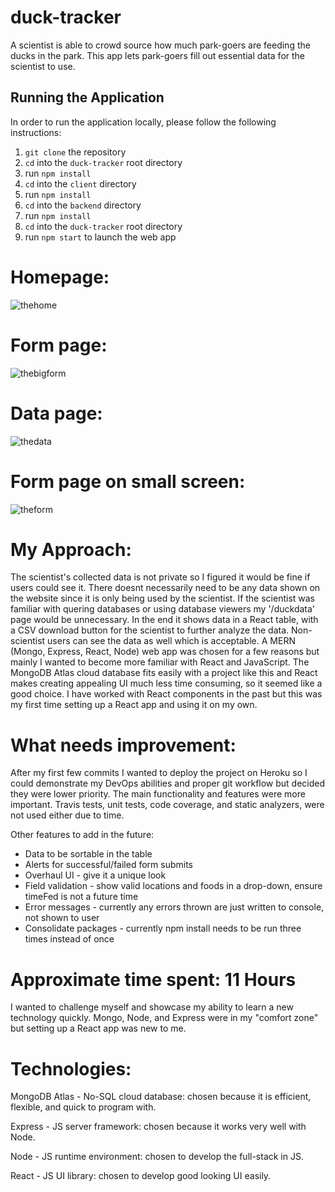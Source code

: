 # duck-tracker
A scientist is able to crowd source how much park-goers are feeding the ducks in the park. This app lets park-goers fill out essential data for the scientist to use.

## Running the Application

In order to run the application locally, please follow the following instructions:

1. `git clone` the repository
2. `cd` into the `duck-tracker` root directory
3. run `npm install`
4. `cd` into the `client` directory
3. run `npm install`
6. `cd` into the `backend` directory
3. run `npm install`
8. `cd` into the `duck-tracker` root directory
6. run `npm start` to launch the web app

# Homepage:
![thehome](https://user-images.githubusercontent.com/22223464/75649581-74f61700-5c08-11ea-86e4-239f5e38e673.JPG)
# Form page:
![thebigform](https://user-images.githubusercontent.com/22223464/75649573-6f003600-5c08-11ea-9744-36563cc52f28.JPG)
# Data page:
![thedata](https://user-images.githubusercontent.com/22223464/75649579-71629000-5c08-11ea-84b2-ef18af975631.JPG)
# Form page on small screen:
![theform](https://user-images.githubusercontent.com/22223464/75649584-77587100-5c08-11ea-98c7-97bab6ddded6.JPG)

# My Approach:
The scientist's collected data is not private so I figured it would be fine if users could see it. There doesnt necessarily need to be any data shown on the website since it is only being used by the scientist. If the scientist was familiar with quering databases or using database viewers my '/duckdata' page would be unnecessary. In the end it shows data in a React table, with a CSV download button for the scientist to further analyze the data. Non-scientist users can see the data as well which is acceptable.
A MERN (Mongo, Express, React, Node) web app was chosen for a few reasons but mainly I wanted to become more familiar with React and JavaScript. The MongoDB Atlas cloud database fits easily with a project like this and React makes creating appealing UI much less time consuming, so it seemed like a good choice. I have worked with React components in the past but this was my first time setting up a React app and using it on my own. 

# What needs improvement:
After my first few commits I wanted to deploy the project on Heroku so I could demonstrate my DevOps abilities and proper git workflow but decided they were lower priority. The main functionality and features were more important. Travis tests, unit tests, code coverage, and static analyzers, were not used either due to time.

Other features to add in the future:
 - Data to be sortable in the table
 - Alerts for successful/failed form submits
 - Overhaul UI - give it a unique look
 - Field validation - show valid locations and foods in a drop-down, ensure timeFed is not a future time
 - Error messages - currently any errors thrown are just written to console, not shown to user
 - Consolidate packages - currently npm install needs to be run three times instead of once
  
# Approximate time spent: 11 Hours
I wanted to challenge myself and showcase my ability to learn a new technology quickly. Mongo, Node, and Express were in my "comfort zone" but setting up a React app was new to me.

# Technologies:

MongoDB Atlas - No-SQL cloud database: 
chosen because it is efficient, flexible, and quick to program with.

Express - JS server framework:
chosen because it works very well with Node.

Node - JS runtime environment:
chosen to develop the full-stack in JS.

React - JS UI library:
chosen to develop good looking UI easily.
